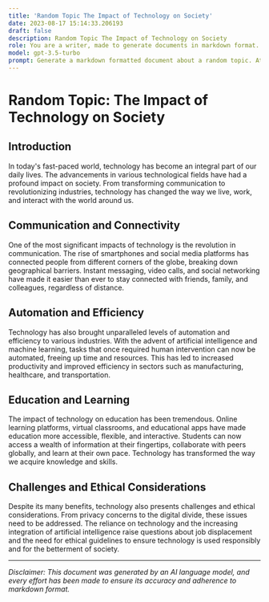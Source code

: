 ```yaml
---
title: 'Random Topic The Impact of Technology on Society'
date: 2023-08-17 15:14:33.206193
draft: false
description: Random Topic The Impact of Technology on Society
role: You are a writer, made to generate documents in markdown format. It is very important that all of the documents you generate are in valid markdown format.
model: gpt-3.5-turbo
prompt: Generate a markdown formatted document about a random topic. At the bottom, include a disclaimer explaining that the document was generated by you. The first line of the document should be the title. Make sure that the entire document is in proper markdown format, using a mix of various tags to make the document visually appealing.
---
```


# Random Topic: The Impact of Technology on Society

## Introduction
In today's fast-paced world, technology has become an integral part of our daily lives. The advancements in various technological fields have had a profound impact on society. From transforming communication to revolutionizing industries, technology has changed the way we live, work, and interact with the world around us.

## Communication and Connectivity
One of the most significant impacts of technology is the revolution in communication. The rise of smartphones and social media platforms has connected people from different corners of the globe, breaking down geographical barriers. Instant messaging, video calls, and social networking have made it easier than ever to stay connected with friends, family, and colleagues, regardless of distance.

## Automation and Efficiency
Technology has also brought unparalleled levels of automation and efficiency to various industries. With the advent of artificial intelligence and machine learning, tasks that once required human intervention can now be automated, freeing up time and resources. This has led to increased productivity and improved efficiency in sectors such as manufacturing, healthcare, and transportation.

## Education and Learning
The impact of technology on education has been tremendous. Online learning platforms, virtual classrooms, and educational apps have made education more accessible, flexible, and interactive. Students can now access a wealth of information at their fingertips, collaborate with peers globally, and learn at their own pace. Technology has transformed the way we acquire knowledge and skills.

## Challenges and Ethical Considerations
Despite its many benefits, technology also presents challenges and ethical considerations. From privacy concerns to the digital divide, these issues need to be addressed. The reliance on technology and the increasing integration of artificial intelligence raise questions about job displacement and the need for ethical guidelines to ensure technology is used responsibly and for the betterment of society.

---

*Disclaimer: This document was generated by an AI language model, and every effort has been made to ensure its accuracy and adherence to markdown format.*